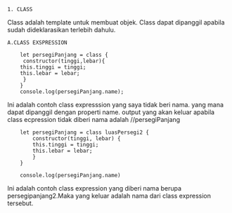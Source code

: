 	1. CLASS

Class adalah template untuk membuat objek. Class dapat dipanggil apabila sudah dideklarasikan terlebih dahulu.
 
 	A.CLASS EXSPRESSION
 	
	 	let persegiPanjang = class {
	   	 constructor(tinggi,lebar){
		this.tinggi = tinggi;
		this.lebar = lebar;
	   	 }
		}
		console.log(persegiPanjang.name);
		
Ini adalah contoh class expresssion yang saya  tidak beri nama. yang mana dapat dipanggil dengan properti name. output yang akan keluar apabila class ecpression tidak diberi nama adalah //persegiPanjang


		let persegiPanjang = class luasPersegi2 {
		    constructor(tinggi, lebar) {
			this.tinggi = tinggi;
			this.lebar = lebar;
		    }
		}

		console.log(persegiPanjang.name) 
		
Ini adalah contoh class expression yang diberi nama berupa persegipanjang2.Maka yang keluar adalah nama dari class expression tersebut.
